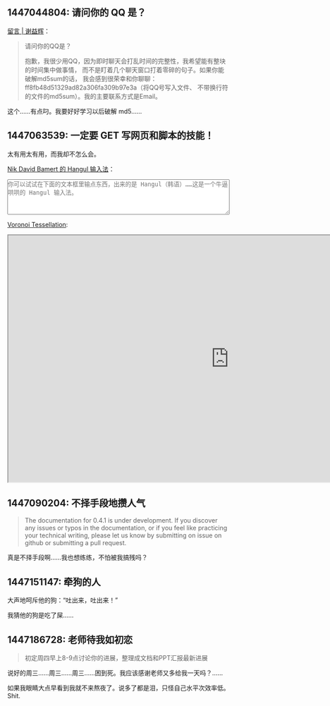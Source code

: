 1447044804: 请问你的 QQ 是？
---------------------------

[留言 | 谢益辉](http://yihui.name/cn/guestbook/)：

> 请问你的QQ是？
>
> 抱歉，我很少用QQ，因为即时聊天会打乱时间的完整性，我希望能有整块的时间集中做事情，
> 而不是盯着几个聊天窗口打着零碎的句子。如果你能破解md5sum的话，
> 我会感到很荣幸和你聊聊：ff8fb48d51329ad82a306fa309b97e3a（将QQ号写入文件、
> 不带换行符的文件的md5sum）。我的主要联系方式是Email。

这个……有点叼。我要好好学习以后破解 md5……

1447063539: 一定要 GET 写网页和脚本的技能！
------------------------------------------

太有用太有用，而我却不怎么会。

[Nik David Bamert 的 Hangul 输入法][hangual]：

<textarea id="krinput" style="width: 100%; height: 80px; margin: 0; padding: 0;" placeholder="你可以试试在下面的文本框里输点东西，出来的是 Hangul（韩语）……这是一个牛逼哄哄的 Hangul 输入法。"></textarea>

<script type="text/javascript" src="ime.js"> </script>
<script type="text/javascript">
		window.onload = function(e){
			hangul.init("krinput");
		};
</script>

[hangual]: http://ndb.io/

[Voronoi Tessellation](http://bl.ocks.org/mbostock/4060366):

<iframe src="http://bl.ocks.org/mbostock/raw/4060366/" width="1000" height="560"></iframe>

1447090204: 不择手段地攒人气
----------------------------

> The documentation for 0.4.1 is under development. If you discover any issues or 
> typos in the documentation, or if you feel like practicing your technical writing, 
> please let us know by submitting on issue on github or submitting a pull request.

真是不择手段啊……我也想练练，不怕被我搞残吗？

1447151147: 牵狗的人
--------------------

大声地呵斥他的狗：“吐出来，吐出来！”

我猜他的狗是吃了屎……

1447186728: 老师待我如初恋
--------------------------

> 初定周四早上8-9点讨论你的进展，整理成文档和PPT汇报最新进展

说好的周三……周三……周三……困到死。我应该感谢老师又多给我一天吗？……

如果我眼睛大点早看到我就不来熬夜了。说多了都是泪，只怪自己水平次效率低。Shit.
